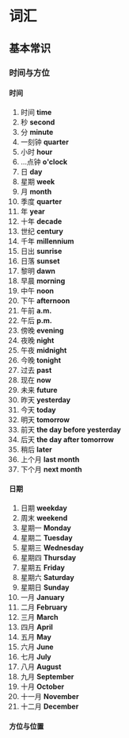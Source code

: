 # 词汇

## 基本常识

### 时间与方位

#### 时间

1. 时间 **time**
2. 秒 **second**
3. 分 **minute**
4. 一刻钟 **quarter**
5. 小时 **hour**
6. ...点钟 **o'clock**
7. 日 **day**
8. 星期 **week**
9. 月 **month**
10. 季度 **quarter**
11. 年 **year**
12. 十年 **decade**
13. 世纪 **century**
14. 千年 **millennium**
15. 日出 **sunrise**
16. 日落 **sunset**
17. 黎明 **dawn**
18. 早晨 **morning**
19. 中午 **noon**
20. 下午 **afternoon**
21. 午前 **a.m.**
22. 午后 **p.m.**
23. 傍晚 **evening**
24. 夜晚 **night**
25. 午夜 **midnight**
26. 今晚 **tonight**
27. 过去 **past**
28. 现在 **now**
29. 未来 **future**
30. 昨天 **yesterday**
31. 今天 **today**
32. 明天 **tomorrow**
33. 前天 **the day before yesterday**
34. 后天 **the day after tomorrow**
35. 稍后 **later**
36. 上个月 **last month**
37. 下个月 **next month**

#### 日期

1. 日期 **weekday**
2. 周末 **weekend**
3. 星期一 **Monday**
4. 星期二 **Tuesday**
5. 星期三 **Wednesday**
6. 星期四 **Thursday**
7. 星期五 **Friday**
8. 星期六 **Saturday**
9. 星期日 **Sunday**
10. 一月 **January**
11. 二月 **February**
12. 三月 **March**
13. 四月 **April**
14. 五月 **May**
15. 六月 **June**
16. 七月 **July**
17. 八月 **August**
18. 九月 **September**
19. 十月 **October**
20. 十一月 **November**
21. 十二月 **December**

#### 方位与位置
